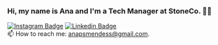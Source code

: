 ### Hi, my name is Ana and I'm a Tech Manager at StoneCo. 👩‍💻

[![Instagram Badge](https://img.shields.io/badge/-Instagram-E4405F?style=flat-square&logo=Instagram&logoColor=white&link=https://www.instagram.com/a.pmendes/)](https://www.instagram.com/a.pmendes/)
[![Linkedin Badge](https://img.shields.io/badge/-LinkedIn-0A66C2?style=flat-square&logo=Linkedin&logoColor=white&link=https://www.linkedin.com/in/anapsmendess/)](https://www.linkedin.com/in/anapsmendess/)\
📫 How to reach me: [anapsmendess@gmail.com](mailto:anapsmendess@gmail.com).
